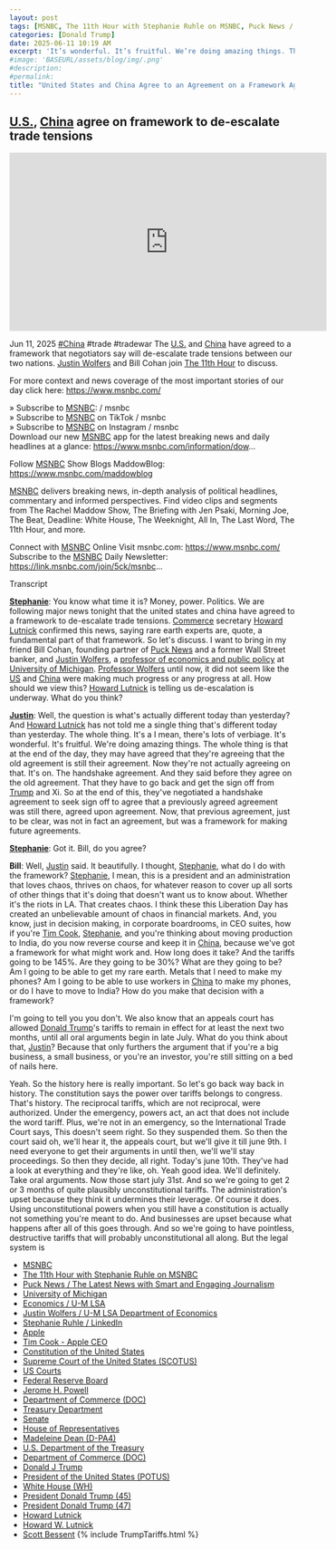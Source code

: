 ```yaml
---
layout: post
tags: [MSNBC, The 11th Hour with Stephanie Ruhle on MSNBC, Puck News / The Latest News with Smart and Engaging Journalism, University of Michigan, Economics / U-M LSA, Justin Wolfers / U-M LSA Department of Economics, Stephanie Ruhle / LinkedIn, Apple, Tim Cook - Apple CEO, Constitution of the United States, Supreme Court of the United States (SCOTUS), US Courts, Federal Reserve Board, Jerome H. Powell, Department of Commerce (DOC), Treasury Department, Senate, House of Representatives, Madeleine Dean (D-PA4), U.S. Department of the Treasury, Department of Commerce (DOC), Donald J Trump, President of the United States (POTUS), White House (WH), President Donald Trump (45), President Donald Trump (47), Howard Lutnick, Howard W. Lutnick, Scott Bessent, Clarification of Exceptions Under Executive Order 14257 of April 2 2025 as Amended – The White House. Presidential Actions Presidential Memoranda April 11 2025, Modifying Reciprocal Tariff Rates to Reflect Trading Partner Retaliation and Alignment. Presidential Actions Executive Orders April 9 2025, Amendment to Reciprocal Tariffs and Updated Duties as Applied to Low-Value Imports from the People’s Republic of China. Presidential Actions Executive Orders April 8 2025, Report to the President on the America First Trade Policy Executive Summary. Fact Sheets April 3 2025, Regulating Imports with a Reciprocal Tariff to Rectify Trade Practices that Contribute to Large and Persistent Annual United States Goods Trade Deficits. Presidential Actions Executive Orders April 2 2025, Further Amendment to Duties Addressing the Synthetic Opioid Supply Chain in the People’s Republic of China as Applied to Low-Value Imports. Presidential Actions Executive Orders April 2 2025, Fact Sheet –  President Donald J. Trump Declares National Emergency to Increase our Competitive Edge Protect our Sovereignty and Strengthen our National and Economic Security. Fact Sheets April 2 2025, Regulating Imports with a Reciprocal Tariff to Rectify Trade Practices that Contribute to Large and Persistent Annual United States Goods Trade Deficits. Presidential Actions Executive Orders April 2 2025, Fact Sheet –  President Donald J. Trump Closes De Minimis Exemptions to Combat China’s Role in America’s Synthetic Opioid Crisis. Fact Sheets April 2 2025, Further Amendment to Duties Addressing the Synthetic Opioid Supply Chain in the People’s Republic of China as Applied to Low-Value Imports. Presidential Actions Executive Orders April 2 2025, Fact Sheet –  President Donald J. Trump Adjusts Imports of Automobiles and Automobile Parts into the United States. Fact Sheets March 26 2025, The Staggering Cost of the Illicit Opioid Epidemic in the United States. Articles March 26 2025, Fact Sheet –  President Donald J. Trump Imposes Tariffs on Countries Importing Venezuelan Oil. Fact Sheets March 25 2025, Imposing Tariffs on Countries Importing Venezuelan Oil. Presidential Actions Executive Orders March 24 2025, More Investment More Jobs and More Money in Americans’ Pockets. Articles March 24 2025, President Trump Positions U.S. as Global Superpower in Manufacturing. Articles March 20 2025, President Trump is Remaking America into a Manufacturing Superpower. Articles March 12 2025, Amendment to Duties to Address the Flow of Illicit Drugs Across Our Southern Border. Presidential Actions March 6 2025, Amendment to Duties to Address the Flow of Illicit Drugs Across Our Northern Border. Presidential Actions March 6 2025, President Trump is Putting American Workers First — And Bringing Back American Manufacturing. Articles March 4 2025, President Trump is Securing Our Homeland. Articles March 4 2025, Fact Sheet –  President Donald J. Trump Proceeds with Tariffs on Imports from Canada and Mexico. Fact Sheets March 3 2025, Further Amendment to Duties Addressing the Synthetic Opioid Supply Chain in the People’s Republic of China. Presidential Actions March 3 2025, Amendment to Duties to Address the Situation at our Southern Border. Presidential Actions March 2 2025, Fact Sheet –  President Donald J. Trump Addresses the Threat to National Security from Imports of Timber Lumber and their Derivative Products. Fact Sheets March 1 2025, Addressing the Threat to National Security from Imports of Timber Lumber. Presidential Actions March 1 2025, Addressing the Threat to National Security from Imports of Copper. Presidential Actions February 25 2025, Fact Sheet –  President Donald J. Trump Addresses the Threat to National Security from Imports of Copper. Fact Sheets February 25 2025, Defending American Companies and Innovators From Overseas Extortion and Unfair Fines and Penalties.. Presidential Actions February 21 2025, Fact Sheet –  President Donald J. Trump Issues Directive to Prevent the Unfair Exploitation of American Innovation. Fact Sheets February 21 2025, Remarks by President Trump at Republican Governors Association Meeting. Remarks February 20 2025, President Trump Demands Fair Reciprocal Trade. Articles February 13 2025, Fact Sheet –  President Donald J. Trump Announces “Fair and Reciprocal Plan” on Trade. Fact Sheets February 13 2025, Reciprocal Trade and Tariffs. Articles February 13 2025, Fact Sheet –  President Donald J. Trump Restores Section 232 Tariffs. Fact Sheets February 11 2025, Adjusting Imports of Aluminum into The United States. Presidential Actions February 11 2025, Adjusting Imports of Steel into The United States. Presidential Actions February 10 2025, Fact Sheet –  President Donald J. Trump Restores American Competitiveness and Security in FCPA Enforcement. Fact Sheets February 10 2025, Amendment to Duties Addressing the Synthetic Opioid Supply Chain in the People’s Republic of China. Presidential Actions February 5 2025, Progress on the Situation at Our Northern Border. Presidential Actions February 3 2025, Progress on the Situation at Our Southern Border. Presidential Actions February 3 2025, Imposing Duties to Address the Synthetic Opioid Supply Chain in the People’s Republic of China. Presidential Actions February 1 2025, Imposing Duties to Address the Flow of Illicit Drugs Across Our Northern Border. Presidential Actions February 1 2025, Fact Sheet –  President Donald J. Trump Imposes Tariffs on Imports from Canada Mexico and China. Fact Sheets February 1 2025, Imposing Duties to Address the Situation at Our Southern Border. Presidential Actions February 1 2025, America First Trade Policy. Presidential Actions January 20 2025, tariffs, politics, stupidity]
categories: [Donald Trump]
date: 2025-06-11 10:19 AM
excerpt: 'It’s wonderful. It’s fruitful. We’re doing amazing things. The whole thing is that at the end of the day, they may have agreed that they’re agreeing that the old agreement is still their agreement. Now they’re not actually agreeing on that. It’s on. The handshake agreement. And they said before they agree on the old agreement. That they have to go back and get the sign off from Trump and Xi. So at the end of this, they’ve negotiated a handshake agreement to seek sign off to agree that a previously agreed agreement was still there, agreed upon agreement. Now, that previous agreement, just to be clear, was not in fact an agreement, but was a framework for making future agreements.'
#image: 'BASEURL/assets/blog/img/.png'
#description:
#permalink:
title: "United States and China Agree to an Agreement on a Framework Agreement to Continue Negotiations to a Tariff Trade Agreement"
---
```



## [U.S.](https://www.usa.gov/), [China](https://www.gov.cn/) agree on framework to de-escalate trade tensions

<iframe width="560" height="315" src="https://www.youtube.com/embed/lqbMleHgIKo?si=mjZfqsTiY4iOvdqF" title="YouTube video player" frameborder="0" allow="accelerometer; autoplay; clipboard-write; encrypted-media; gyroscope; picture-in-picture; web-share" referrerpolicy="strict-origin-when-cross-origin" allowfullscreen></iframe>

Jun 11, 2025  [#China](https://www.gov.cn/) #trade #tradewar
The [U.S.](https://www.usa.gov/) and [China](https://www.gov.cn/) have agreed to a framework that negotiators say will de-escalate trade tensions between our two nations. [Justin Wolfers](https://lsa.umich.edu/econ/people/faculty/jwolfers.html) and Bill Cohan join [The 11th Hour](https://www.msnbc.com/11th-hour) to discuss.

For more context and news coverage of the most important stories of our day click here: https://www.msnbc.com/

» Subscribe to [MSNBC](https://www.msnbc.com/):    / msnbc  
» Subscribe to [MSNBC](https://www.msnbc.com/) on TikTok   / msnbc   
» Subscribe to [MSNBC](https://www.msnbc.com/) on Instagram   / msnbc   
Download our new [MSNBC](https://www.msnbc.com/) app for the latest breaking news and daily headlines at a glance: https://www.msnbc.com/information/dow...

Follow [MSNBC](https://www.msnbc.com/) Show Blogs 
MaddowBlog: https://www.msnbc.com/maddowblog

[MSNBC](https://www.msnbc.com/) delivers breaking news, in-depth analysis of political headlines, commentary and informed perspectives. Find video clips and segments from The Rachel Maddow Show, The Briefing with Jen Psaki, Morning Joe, The Beat, Deadline: White House, The Weeknight, All In, The Last Word, The 11th Hour, and more.

Connect with [MSNBC](https://www.msnbc.com/) Online 
Visit msnbc.com: https://www.msnbc.com/ 
Subscribe to the [MSNBC](https://www.msnbc.com/) Daily Newsletter: https://link.msnbc.com/join/5ck/msnbc...

Transcript

**[Stephanie](https://www.msnbc.com/11th-hour)**:
You know what time it is? Money, power. Politics. We are following major news tonight that the united states and china have agreed to a framework to de-escalate trade tensions. 
[Commerce](https://www.commerce.gov/) secretary [Howard Lutnick](https://www.commerce.gov/about/leadership/howard-lutnick) confirmed this news, saying rare earth experts are, quote, a fundamental part of that framework. So let's discuss. 
I want to bring in my friend Bill Cohan, founding partner of [Puck News](https://www.puck.news/) and a former Wall Street banker, and [Justin Wolfers](https://lsa.umich.edu/econ/people/faculty/jwolfers.html), a [professor of economics and public policy](https://lsa.umich.edu/econ/) at [University of Michigan](https://www.umich.edu/). 
[Professor Wolfers](https://lsa.umich.edu/econ/people/faculty/jwolfers.html) until now, it did not seem like the [US](https://www.usa.gov/) and [China](https://www.gov.cn/) were making much progress or any progress at all. How should we view this? [Howard Lutnick](https://www.commerce.gov/about/leadership/howard-lutnick) is telling us de-escalation is underway. What do you think? 
 
**[Justin](https://lsa.umich.edu/econ/people/faculty/jwolfers.html)**:
Well, the question is what's actually different today than yesterday? 
And [Howard Lutnick](https://www.commerce.gov/about/leadership/howard-lutnick) has not told me a single thing that's different today than yesterday. 
The whole thing. It's a I mean, there's lots of verbiage. 
It's wonderful. It's fruitful. We're doing amazing things. The whole thing is that at the end of the day, they may have agreed that they're agreeing that the old agreement is still their agreement. Now they're not actually agreeing on that. It's on. The handshake agreement. And they said before they agree on the old agreement. That they have to go back and get the sign off from [Trump](https://www.donaldjtrump.com/) and Xi. So at the end of this, they've negotiated a handshake agreement to seek sign off to agree that a previously agreed agreement was still there, agreed upon agreement. Now, that previous agreement, just to be clear, was not in fact an agreement, but was a framework for making future agreements. 

**[Stephanie](https://www.msnbc.com/11th-hour)**:
Got it. 
Bill, do you agree? 

**Bill**:
Well, [Justin](https://lsa.umich.edu/econ/people/faculty/jwolfers.html) said. It beautifully. I thought, [Stephanie](https://www.msnbc.com/11th-hour), what do I do with the framework? [Stephanie](https://www.msnbc.com/11th-hour), I mean, this is a president and an administration that loves chaos, thrives on chaos, for whatever reason to cover up all sorts of other things that it's doing that doesn't want us to know about. Whether it's the riots in LA. 
That creates chaos. I think these this Liberation Day has created an unbelievable amount of chaos in financial markets. And, you know, just in decision making, in corporate boardrooms, in CEO suites, how if you're [Tim Cook](https://www.apple.com/leadership/tim-cook/), [Stephanie](https://www.msnbc.com/11th-hour), and you're thinking about moving production to India, do you now reverse course and keep it in [China](https://www.gov.cn/), because we've got a framework for what might work and. How long does it take? And the tariffs going to be 145%. Are they going to be 30%? What are they going to be? 
Am I going to be able to get my rare earth. Metals that I need to make my phones? Am I going to be able to use workers in [China](https://www.gov.cn/) to make my phones, or do I have to move to India? 
How do you make that decision with a framework? 

I'm going to tell you you don't. We also know that an appeals court has allowed [Donald Trump](https://www.donaldjtrump.com/)'s tariffs to remain in effect for at least the next two months, until all oral arguments begin in late July. What do you think about that, [Justin](https://lsa.umich.edu/econ/people/faculty/jwolfers.html)? Because that only furthers the argument that if you're a big business, a small business, or you're an investor, you're still sitting on a bed of nails here. 

Yeah. So the history here is really important. 
So let's go back way back in history. 
The constitution says the power over tariffs belongs to congress. That's history. 
The reciprocal tariffs, which are not reciprocal, were authorized. Under the emergency, powers act, an act that does not include the word tariff. Plus, we're not in an emergency, so the International Trade Court says, This doesn't seem right. So they suspended them. So then the court said oh, we'll hear it, the appeals court, but we'll give it till june 9th. I need everyone to get their arguments in until then, we'll we'll stay proceedings. So then they decide, all right. Today's june 10th. They've had a look at everything and they're like, oh. Yeah good idea. We'll definitely. Take oral arguments. Now those start july 31st. And so we're going to get 2 or 3 months of quite plausibly unconstitutional tariffs. The administration's upset because they think it undermines their leverage. Of course it does. Using unconstitutional powers when you still have a constitution is actually not something you're meant to do. And businesses are upset because what happens after all of this goes through. And so we're going to have pointless, destructive tariffs that will probably unconstitutional all along. But the legal system is 
 
- [MSNBC](https://www.msnbc.com/)
- [The 11th Hour with Stephanie Ruhle on MSNBC](https://www.msnbc.com/11th-hour)
- [Puck News / The Latest News with Smart and Engaging Journalism](https://puck.news/)
- [University of Michigan](https://www.umich.edu/)
- [Economics / U-M LSA](https://lsa.umich.edu/econ)
- [Justin Wolfers / U-M LSA Department of Economics](https://lsa.umich.edu/econ/people/faculty/jwolfers.html)
- [Stephanie Ruhle / LinkedIn](https://www.linkedin.com/in/stephanie-ruhle-b8545143/)
- [Apple](https://www.apple.com/)
- [Tim Cook - Apple CEO](https://www.apple.com/leadership/tim-cook/)
- [Constitution of the United States](https://constitution.congress.gov/)
- [Supreme Court of the United States (SCOTUS)](https://www.supremecourt.gov/)
- [US Courts](https://www.uscourts.gov/)
- [Federal Reserve Board](https://www.federalreserve.gov/)
- [Jerome H. Powell](https://www.federalreserve.gov/aboutthefed/bios/board/powell.htm)
- [Department of Commerce (DOC)](https://www.commerce.gov/)
- [Treasury Department](https://home.treasury.gov/)
- [Senate](https://www.senate.gov/)
- [House of Representatives](https://www.house.gov/)
- [Madeleine Dean (D-PA4)](https://dean.house.gov/)
- [U.S. Department of the Treasury](https://home.treasury.gov/)
- [Department of Commerce (DOC)](https://www.commerce.gov/)
- [Donald J Trump](https://www.donaldjtrump.com/)
- [President of the United States (POTUS)](https://www.whitehouse.gov/)
- [White House (WH)](https://www.whitehouse.gov/)
- [President Donald Trump (45)](https://trumpwhitehouse.archives.gov/)
- [President Donald Trump (47)](https://www.whitehouse.gov/)
- [Howard Lutnick](https://www.commerce.gov/about/leadership/howard-lutnick)
- [Howard W. Lutnick](https://www.linkedin.com/in/howardwlutnick/)
- [Scott Bessent](https://home.treasury.gov/about/general-information/officials/scott-bessent)
{% include TrumpTariffs.html %}
